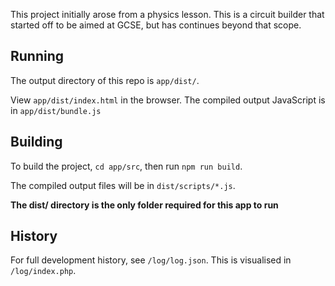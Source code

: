 This project initially arose from a physics lesson.
This is a circuit builder that started off to be aimed at GCSE, but has continues beyond that scope.

## Running

The output directory of this repo is `app/dist/`.

View `app/dist/index.html` in the browser. The compiled output JavaScript is in `app/dist/bundle.js`

## Building

To build the project, `cd app/src`, then run `npm run build`.

The compiled output files will be in `dist/scripts/*.js`.

**The dist/ directory is the only folder required for this app to run**

## History

For full development history, see `/log/log.json`. This is visualised in `/log/index.php`.
